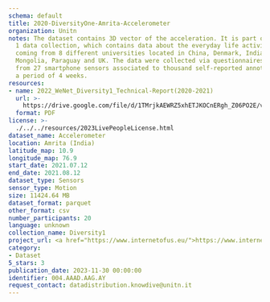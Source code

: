 ```yaml
---
schema: default
title: 2020-DiversityOne-Amrita-Accelerometer
organization: Unitn
notes: The dataset contains 3D vector of the acceleration. It is part of Wenet Diversity
  1 data collection, which contains data about the everyday life activities of students
  coming from 8 different universities located in China, Denmark, India, Italy, Mexico,
  Mongolia, Paraguay and UK. The data were collected via questionnaires, data coming
  from 27 smartphone sensors associated to thousand self-reported annotations over
  a period of 4 weeks.
resources:
- name: 2022_WeNet_Diversity1_Technical-Report(2020-2021)
  url: >-
    https://drive.google.com/file/d/1TMrjkAEWRZ5xhETJKOCnERgh_Z06PO2E/view?usp=drive_link
  format: PDF
license: >-
  ./../../resources/2023LivePeopleLicense.html
dataset_name: Accelerometer
location: Amrita (India)
latitude_map: 10.9
longitude_map: 76.9
start_date: 2021.07.12
end_date: 2021.08.12
dataset_type: Sensors
sensor_type: Motion
size: 11424.64 MB
dataset_format: parquet
other_format: csv
number_participants: 20
language: unknown
collection_name: Diversity1
project_url: <a href="https://www.internetofus.eu/">https://www.internetofus.eu/</a>
category:
- Dataset
5_stars: 3
publication_date: 2023-11-30 00:00:00
identifier: 004.AAAD.AAG.AY
request_contact: datadistribution.knowdive@unitn.it
---
```

